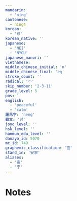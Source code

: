 ```yaml
---
mandarin:
  - 'níng'
cantonese:
  - ning4
korean:
  - '녕'
korean_native: ''
japanese:
  - 'NEI'
  - 'NYOU'
japanese_nanori: ''
vietnamese:
middle_chinese_initial: 'n'
middle_chinese_final: 'eŋ'
stroke_count: ''
radical: '宀'
skip_number: '2-3-11'
grade_level: 5
pos: ''
english:
  - 'peaceful'
  - 'calm'
羅馬字: 'neng'
韓文: '넝'
joyo_level: ''
hsk_level: ''
hanmun_edu_level: ''
danayo_id: 5070
mc_id: 749
graphemic_classification: '寍'
stand_in: '安寧'
aliases:
  - '甯'
  - '宁'
---
```


# Notes
